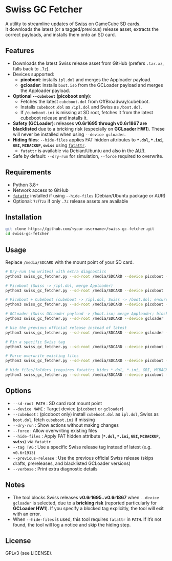 # Swiss GC Fetcher

A utility to streamline updates of [Swiss](https://github.com/emukidid/swiss-gc) on GameCube SD cards.  
It downloads the latest (or a tagged/previous) release asset, extracts the correct payloads, and installs them onto an SD card.

## Features

- Downloads the latest Swiss release asset from GitHub (prefers `.tar.xz`, falls back to `.7z`).
- Devices supported:
  - **picoboot**: installs `ipl.dol` and merges the Apploader payload.
  - **gcloader**: installs `boot.iso` from the GCLoader payload and merges the Apploader payload.
- **Optional `--cubeboot` (picoboot only)**:
  - Fetches the latest `cubeboot.dol` from OffBroadway/cubeboot.
  - Installs `cubeboot.dol` as `/ipl.dol` and Swiss as `/boot.dol`.
  - If `/cubeboot.ini` is missing at SD root, fetches it from the latest cubeboot release and installs it.
- **Safety (GCLoader)**: releases **v0.6r1695 through v0.6r1867 are blacklisted** due to a bricking risk (especially on **GCLoader HW1**). These will never be installed when using `--device gcloader`.
- **Hiding files**: `--hide-files` applies FAT hidden attributes to **`*.dol`, `*.ini`, `GBI`, `MCBACKUP`, `swiss`** using [`fatattr`](https://tracker.debian.org/pkg/fatattr).  
  - `fatattr` is available via Debian/Ubuntu and also in the [AUR](https://aur.archlinux.org/packages/fatattr).
- Safe by default: `--dry-run` for simulation, `--force` required to overwrite.

## Requirements

- Python 3.8+
- Network access to GitHub
- [`fatattr`](https://tracker.debian.org/pkg/fatattr) installed if using `--hide-files` (Debian/Ubuntu package or AUR)
- Optional: `7z`/`7za` if only `.7z` release assets are available

## Installation

```bash
git clone https://github.com/<your-username>/swiss-gc-fetcher.git
cd swiss-gc-fetcher
```

## Usage

Replace `/media/SDCARD` with the mount point of your SD card.

```bash
# Dry-run (no writes) with extra diagnostics
python3 swiss_gc_fetcher.py --sd-root /media/SDCARD --device picoboot --dry-run --verbose

# Picoboot (Swiss -> /ipl.dol, merge Apploader)
python3 swiss_gc_fetcher.py --sd-root /media/SDCARD --device picoboot

# Picoboot + Cubeboot (cubeboot -> /ipl.dol, Swiss -> /boot.dol; ensure /cubeboot.ini exists)
python3 swiss_gc_fetcher.py --sd-root /media/SDCARD --device picoboot --cubeboot

# GCLoader (Swiss GCLoader payload -> /boot.iso; merge Apploader; blocks risky revisions)
python3 swiss_gc_fetcher.py --sd-root /media/SDCARD --device gcloader

# Use the previous official release instead of latest
python3 swiss_gc_fetcher.py --sd-root /media/SDCARD --device gcloader --previous-release

# Pin a specific Swiss tag
python3 swiss_gc_fetcher.py --sd-root /media/SDCARD --device picoboot --tag v0.6r1913

# Force overwrite existing files
python3 swiss_gc_fetcher.py --sd-root /media/SDCARD --device picoboot --force

# Hide files/folders (requires fatattr; hides *.dol, *.ini, GBI, MCBACKUP, swiss)
python3 swiss_gc_fetcher.py --sd-root /media/SDCARD --device picoboot --hide-files
```

## Options

- `--sd-root PATH` : SD card root mount point
- `--device NAME` : Target device (`picoboot` or `gcloader`)
- `--cubeboot` : (picoboot only) install `cubeboot.dol` as `ipl.dol`, Swiss as `boot.dol`, fetch `cubeboot.ini` if missing
- `--dry-run` : Show actions without making changes
- `--force` : Allow overwriting existing files
- `--hide-files` : Apply FAT hidden attribute (**`*.dol`, `*.ini`, `GBI`, `MCBACKUP`, `swiss`**) via `fatattr`
- `--tag TAG` : Use a specific Swiss release tag instead of latest (e.g. `v0.6r1913`)
- `--previous-release` : Use the previous official Swiss release (skips drafts, prereleases, and blacklisted GCLoader versions)
- `--verbose` : Print extra diagnostic details

## Notes

- The tool blocks Swiss releases **v0.6r1695..v0.6r1867** when `--device gcloader` is selected, due to a **bricking risk** (reported particularly for **GCLoader HW1**). If you specify a blocked tag explicitly, the tool will exit with an error.
- When `--hide-files` is used, this tool requires `fatattr` in `PATH`. If it’s not found, the tool will log a notice and skip the hiding step.

## License

GPLv3 (see LICENSE).
